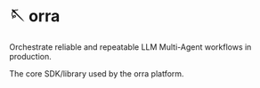 # 🪡 orra

Orchestrate reliable and repeatable LLM Multi-Agent workflows in production.

The core SDK/library used by the orra platform.
